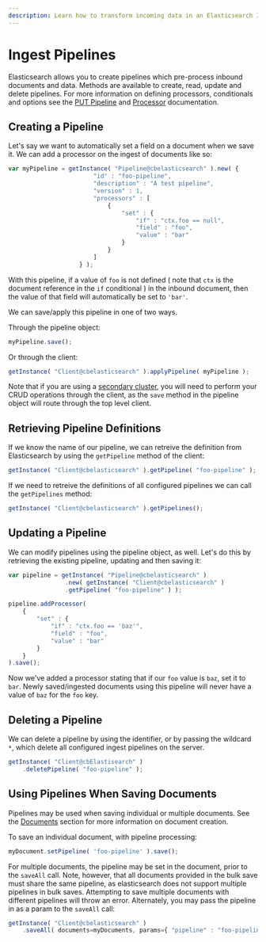 ```yaml
---
description: Learn how to transform incoming data in an Elasticsearch Ingest Pipeline.
---
```


# Ingest Pipelines

Elasticsearch allows you to create pipelines which pre-process inbound documents and data.  Methods are available to create, read, update and delete pipelines.  For more information on defining processors, conditionals and options see the [PUT Pipeline](https://www.elastic.co/guide/en/elasticsearch/reference/master/put-pipeline-api.html) and [Processor](https://www.elastic.co/guide/en/elasticsearch/reference/master/ingest-processors.html) documentation.


## Creating a Pipeline

Let's say we want to automatically set a field on a document when we save it. We can add a processor on the ingest of documents like so:

```js
var myPipeline = getInstance( "Pipeline@cbelasticsearch" ).new( {
                        "id" : "foo-pipeline",
                        "description" : "A test pipeline",
                        "version" : 1,
                        "processors" : [
                            {
                                "set" : {
                                    "if" : "ctx.foo == null",
                                    "field" : "foo",
                                    "value" : "bar"
                                }
                            }
                        ]
                    } );
```

With this pipeline, if a value of `foo` is not defined ( note that `ctx` is the document reference in the `if` conditional ) in the inbound document, then the value of that field will automatically be set to `'bar'`.

We can save/apply this pipeline in one of two ways.

Through the pipeline object:

```js
myPipeline.save();
```

Or through the client:

```js
getInstance( "Client@cbelasticsearch" ).applyPipeline( myPipeline );
```

Note that if you are using a [secondary cluster](Configuration.md), you will need to perform your CRUD operations through the client, as the `save` method in the pipeline object will route through the top level client. 

## Retrieving Pipeline Definitions

If we know the name of our pipeline, we can retreive the definition from Elasticsearch by using the `getPipeline` method of the client: 

```js
getInstance( "Client@cbelasticsearch" ).getPipeline( "foo-pipeline" );
```

If we need to retreive the definitions of all configured pipelines we can call the `getPipelines` method:

```js
getInstance( "Client@cbelasticsearch" ).getPipelines();
```


## Updating a Pipeline

We can modify pipelines using the pipeline object, as well. Let's do this by retrieving the existing pipeline, updating and then saving it:

```js
var pipeline = getInstance( "Pipeline@cbelasticsearch" )
                .new( getInstance( "Client@cbelasticsearch" )
                .getPipeline( "foo-pipeline" ) );

pipeline.addProcessor(
    {
        "set" : {
            "if" : "ctx.foo == 'baz'",
            "field" : "foo",
            "value" : "bar"
        }
    }
).save();
```

Now we've added a processor stating that if our `foo` value is `baz`, set it to `bar`.  Newly saved/ingested documents using this pipeline will never have a value of `baz` for the `foo` key.

## Deleting a Pipeline

We can delete a pipeline by using the identifier, or by passing the wildcard `*`, which delete all configured ingest pipelines on the server. 

```js
getInstance( "Client@cbElastisearch" )
	.deletePipeline( "foo-pipeline" );
```

## Using Pipelines When Saving Documents

Pipelines may be used when saving individual or multiple documents. See the [Documents](Documents.md) section for more information on document creation.

To save an individual document, with pipeline processing:

```js
myDocument.setPipeline( 'foo-pipeline' ).save();
```

For multiple documents, the pipeline may be set in the document, prior to the `saveAll` call.  Note, however, that all documents provided in the bulk save must share the same pipeline, as elasticsearch does not support multiple pipelines in bulk saves.  Attempting to save multiple documents with different pipelines will throw an error. Alternately, you may pass the pipeline in as a param to the `saveAll` call:

```js
getInstance( "Client@cbelasticsearch" )
	.saveAll( documents=myDocuments, params={ "pipeline" : "foo-pipeline" } );
```
